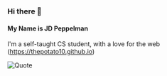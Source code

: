 ### Hi there 👋

#### My Name is JD Peppelman

I'm a self-taught CS student, with a love for the web (https://thepotato10.github.io)

![Quote](https://github-readme-quotes.herokuapp.com/quote)
